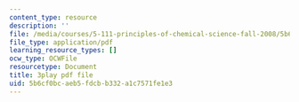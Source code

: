 ```yaml
---
content_type: resource
description: ''
file: /media/courses/5-111-principles-of-chemical-science-fall-2008/5b6cf0bcaeb5fdcbb332a1c7571fe1e3_I3g7KRIvQPI.pdf
file_type: application/pdf
learning_resource_types: []
ocw_type: OCWFile
resourcetype: Document
title: 3play pdf file
uid: 5b6cf0bc-aeb5-fdcb-b332-a1c7571fe1e3
---
```

